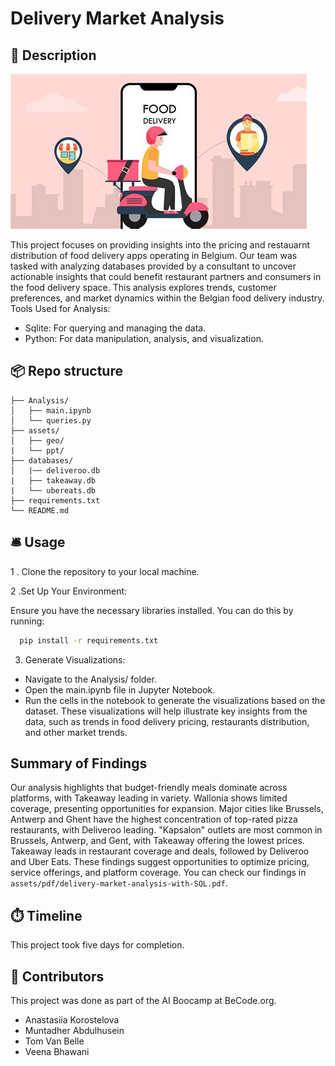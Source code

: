 # Delivery Market Analysis 
## 🏢 Description

![Image](/assets/fooddelivery.jpg)

This project focuses on providing insights into the pricing and restauarnt distribution of food delivery apps operating in Belgium. Our team was tasked with analyzing databases provided by a consultant to uncover actionable insights that could benefit restaurant partners and consumers in the food delivery space. This analysis explores trends, customer preferences, and market dynamics within the Belgian food delivery industry.
Tools Used for Analysis:
- Sqlite: For querying and managing the data.
- Python: For data manipulation, analysis, and visualization.


## 📦 Repo structure

```
├── Analysis/
│   ├── main.ipynb
│   └── queries.py
├── assets/
│   ├── geo/
|   └── ppt/
├── databases/
│   |── deliveroo.db
|   ├── takeaway.db
|   └── ubereats.db
├── requirements.txt
└── README.md

```

## 🛎️ Usage

1 . Clone the repository to your local machine.

2 .Set Up Your Environment:

Ensure you have the necessary libraries installed. You can do this by running:

```bash
  pip install -r requirements.txt
```

3. Generate Visualizations:

- Navigate to the Analysis/ folder.
- Open the main.ipynb file in Jupyter Notebook.
- Run the cells in the notebook to generate the visualizations based on the dataset.
These visualizations will help illustrate key insights from the data, such as trends in food delivery pricing, restaurants distribution, and other market trends.

## Summary of Findings
Our analysis highlights that budget-friendly meals dominate across platforms, with Takeaway leading in variety. Wallonia shows limited coverage, presenting opportunities for expansion. Major cities like Brussels, Antwerp and Ghent have the highest concentration of top-rated pizza restaurants, with Deliveroo leading. "Kapsalon" outlets are most common in Brussels, Antwerp, and Gent, with Takeaway offering the lowest prices. Takeaway leads in restaurant coverage and deals, followed by Deliveroo and Uber Eats. These findings suggest opportunities to optimize pricing, service offerings, and platform coverage.
You can check our findings in `assets/pdf/delivery-market-analysis-with-SQL.pdf`.
## ⏱️ Timeline

This project took five days for completion.

## 📌 Contributors
This project was done as part of the AI Boocamp at BeCode.org. 
* Anastasiia Korostelova
* Muntadher Abdulhusein 
* Tom Van Belle
* Veena Bhawani
